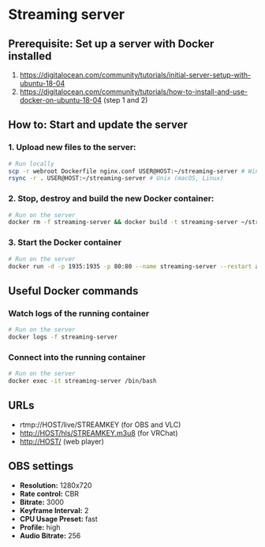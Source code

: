 # Streaming server

## Prerequisite: Set up a server with Docker installed
1. <https://digitalocean.com/community/tutorials/initial-server-setup-with-ubuntu-18-04>
2. <https://digitalocean.com/community/tutorials/how-to-install-and-use-docker-on-ubuntu-18-04> (step 1 and 2)


## How to: Start and update the server

### 1. Upload new files to the server:
```sh
# Run locally
scp -r webroot Dockerfile nginx.conf USER@HOST:~/streaming-server # Windows
rsync -r . USER@HOST:~/streaming-server # Unix (macOS, Linux)
```

### 2. Stop, destroy and build the new Docker container:
```sh
# Run on the server
docker rm -f streaming-server && docker build -t streaming-server ~/streaming-server
```

### 3. Start the Docker container
```sh
# Run on the server
docker run -d -p 1935:1935 -p 80:80 --name streaming-server --restart always streaming-server
```


## Useful Docker commands

### Watch logs of the running container
```sh
# Run on the server
docker logs -f streaming-server
```

### Connect into the running container
```sh
# Run on the server
docker exec -it streaming-server /bin/bash
```


## URLs
* rtmp://HOST/live/STREAMKEY (for OBS and VLC)
* <http://HOST/hls/STREAMKEY.m3u8> (for VRChat)
* <http://HOST/> (web player)


## OBS settings
* **Resolution:** 1280x720
* **Rate control:** CBR
* **Bitrate:** 3000
* **Keyframe Interval:** 2
* **CPU Usage Preset:** fast
* **Profile:** high
* **Audio Bitrate:** 256
